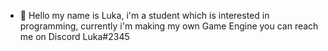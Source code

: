 - 👋 Hello my name is Luka, i'm a student which is interested in programming, currently i'm making my own Game Engine you can reach me on Discord Luka#2345

<!---
DeveloperLuka/DeveloperLuka is a ✨ special ✨ repository because its `README.md` (this file) appears on your GitHub profile.
You can click the Preview link to take a look at your changes.
--->
